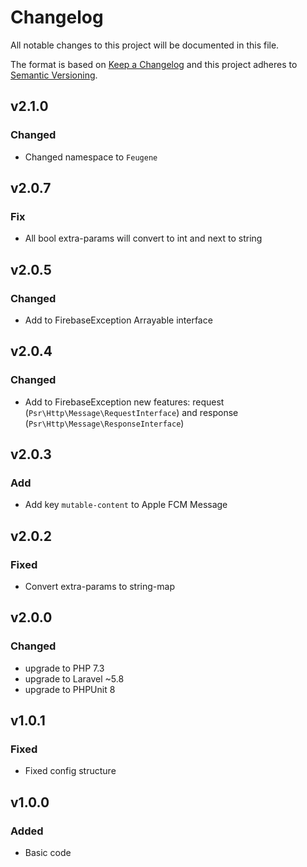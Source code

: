 # Changelog

All notable changes to this project will be documented in this file.

The format is based on [Keep a Changelog][keepachangelog] and this project adheres to [Semantic Versioning][semver].


## v2.1.0

### Changed
- Changed namespace to `Feugene`

## v2.0.7

### Fix
- All bool extra-params will convert to int and next to string 

## v2.0.5

### Changed
- Add to FirebaseException Arrayable interface 

## v2.0.4

### Changed
- Add to FirebaseException new features: request (`Psr\Http\Message\RequestInterface`) and response (`Psr\Http\Message\ResponseInterface`) 

## v2.0.3

### Add
- Add key `mutable-content` to Apple FCM Message

## v2.0.2

### Fixed
- Convert extra-params to string-map

## v2.0.0

### Changed

- upgrade to PHP 7.3
- upgrade to Laravel ~5.8
- upgrade to PHPUnit 8

## v1.0.1

### Fixed
- Fixed config structure

## v1.0.0

### Added
- Basic code

[keepachangelog]:https://keepachangelog.com/en/1.0.0/
[semver]:https://semver.org/spec/v2.0.0.html
